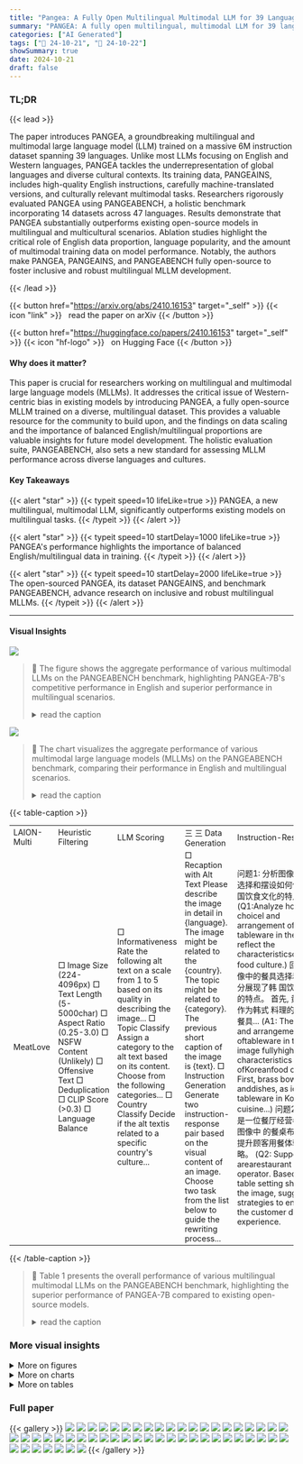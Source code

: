 ```yaml
---
title: "Pangea: A Fully Open Multilingual Multimodal LLM for 39 Languages"
summary: "PANGEA: A fully open multilingual, multimodal LLM for 39 languages, significantly outperforming existing models in diverse cultural contexts."
categories: ["AI Generated"]
tags: ["🔖 24-10-21", "🤗 24-10-22"]
showSummary: true
date: 2024-10-21
draft: false
---
```


### TL;DR


{{< lead >}}

The paper introduces PANGEA, a groundbreaking multilingual and multimodal large language model (LLM) trained on a massive 6M instruction dataset spanning 39 languages.  Unlike most LLMs focusing on English and Western languages, PANGEA tackles the underrepresentation of global languages and diverse cultural contexts.  Its training data, PANGEAINS, includes high-quality English instructions, carefully machine-translated versions, and culturally relevant multimodal tasks.  Researchers rigorously evaluated PANGEA using PANGEABENCH, a holistic benchmark incorporating 14 datasets across 47 languages. Results demonstrate that PANGEA substantially outperforms existing open-source models in multilingual and multicultural scenarios. Ablation studies highlight the critical role of English data proportion, language popularity, and the amount of multimodal training data on model performance. Notably, the authors make PANGEA, PANGEAINS, and PANGEABENCH fully open-source to foster inclusive and robust multilingual MLLM development.

{{< /lead >}}


{{< button href="https://arxiv.org/abs/2410.16153" target="_self" >}}
{{< icon "link" >}} &nbsp; read the paper on arXiv
{{< /button >}}

{{< button href="https://huggingface.co/papers/2410.16153" target="_self" >}}
{{< icon "hf-logo" >}} &nbsp; on Hugging Face
{{< /button >}}

#### Why does it matter?
This paper is crucial for researchers working on multilingual and multimodal large language models (MLLMs). It addresses the critical issue of Western-centric bias in existing models by introducing PANGEA, a fully open-source MLLM trained on a diverse, multilingual dataset. This provides a valuable resource for the community to build upon, and the findings on data scaling and the importance of balanced English/multilingual proportions are valuable insights for future model development.  The holistic evaluation suite, PANGEABENCH, also sets a new standard for assessing MLLM performance across diverse languages and cultures.
#### Key Takeaways

{{< alert "star" >}}
{{< typeit speed=10 lifeLike=true >}} PANGEA, a new multilingual, multimodal LLM, significantly outperforms existing models on multilingual tasks. {{< /typeit >}}
{{< /alert >}}

{{< alert "star" >}}
{{< typeit speed=10 startDelay=1000 lifeLike=true >}} PANGEA's performance highlights the importance of balanced English/multilingual data in training. {{< /typeit >}}
{{< /alert >}}

{{< alert "star" >}}
{{< typeit speed=10 startDelay=2000 lifeLike=true >}} The open-sourced PANGEA, its dataset PANGEAINS, and benchmark PANGEABENCH, advance research on inclusive and robust multilingual MLLMs. {{< /typeit >}}
{{< /alert >}}

------
#### Visual Insights



![](figures/figures_2_0.png)

> 🔼 The figure shows the aggregate performance of various multimodal LLMs on the PANGEABENCH benchmark, highlighting PANGEA-7B's competitive performance in English and superior performance in multilingual scenarios.
> <details>
> <summary>read the caption</summary>
> Figure 1: Overview of the aggregate performance of various multimodal LLMs on PANGEABENCH. Our PANGEA-7B demonstrates comparable performance to SoTA open-source models in English settings, while significantly outperforming them in multilingual scenarios.
> </details>





![](charts/charts_1_0.png)

> 🔼 The chart visualizes the aggregate performance of various multimodal large language models (MLLMs) on the PANGEABENCH benchmark, comparing their performance in English and multilingual scenarios.
> <details>
> <summary>read the caption</summary>
> Figure 1: Overview of the aggregate performance of various multimodal LLMs on PANGEABENCH. Our PANGEA-7B demonstrates comparable performance to SoTA open-source models in English settings, while significantly outperforming them in multilingual scenarios.
> </details>





{{< table-caption >}}
<table id='1' style='font-size:14px'><tr><td>LAION-Multi</td><td>Heuristic Filtering</td><td>LLM Scoring</td><td>三 三 Data Generation</td><td>Instruction-Response</td></tr><tr><td>MeatLove</td><td>□ Image Size (224-4096px) □ Text Length (5-5000char) □ Aspect Ratio (0.25-3.0) □ NSFW Content (Unlikely) □ Offensive Text □ Deduplication □ CLIP Score (>0.3) □ Language Balance</td><td>□ Informativeness Rate the following alt text on a scale from 1 to 5 based on its quality in describing the image... □ Topic Classify Assign a category to the alt text based on its content. Choose from the following categories... □ Country Classify Decide if the alt textis related to a specific country's culture...</td><td>□ Recaption with Alt Text Please describe the image in detail in {language}. The image might be related to the {country}. The topic might be related to {category}. The previous short caption of the image is {text}. □ Instruction Generation Generate two instruction-response pair based on the visual content of an image. Choose two task from the list below to guide the rewriting process...</td><td>问题1: 分析图像中餐具的选择和摆设如何体现, 韩国饮食文化的特点。 (Q1:Analyze how the choicel and arrangement of tableware in the image reflect the characteristicsofKorean food culture.) 回答1: 图像中的餐具选择和摆设充分展现了韩 国饮食文化的特点。 首先, 黄铜碗碟作为韩式 料理的标志性餐具... (A1: The choice and arrangement oftableware in the image fullyhighlight the characteristics ofKoreanfood culture. First, brass bowls anddishes, as iconic tableware in Korean cuisine...) 问题2: 假设你是一位餐厅经营者, 根据图像中 的餐桌布置, 提出提升顾客用餐体验的策略。 (Q2: Suppose you arearestaurant operator. Basedon the table setting shown in the image, suggest strategies to enhance the customer dining experience.</td></tr></table>{{< /table-caption >}}

> 🔼 Table 1 presents the overall performance of various multilingual multimodal LLMs on the PANGEABENCH benchmark, highlighting the superior performance of PANGEA-7B compared to existing open-source models.
> <details>
> <summary>read the caption</summary>
> Table 1: Overall performance on the multilingual multimodal benchmarks in PANGEABENCH. The best-performing open model on each dataset is in bold and the second best is underlined.
> </details>



### More visual insights

<details>
<summary>More on figures
</summary>


![](figures/figures_23_0.png)

> 🔼 The figure shows a bar chart comparing the aggregate performance of various multimodal LLMs on the PANGEABENCH benchmark, highlighting PANGEA-7B's superior multilingual performance.
> <details>
> <summary>read the caption</summary>
> Figure 1: Overview of the aggregate performance of various multimodal LLMs on PANGEABENCH. Our PANGEA-7B demonstrates comparable performance to SoTA open-source models in English settings, while significantly outperforming them in multilingual scenarios.
> </details>



![](figures/figures_27_0.png)

> 🔼 The figure shows a comparison of the aggregate performance of various multimodal LLMs on PANGEABENCH, highlighting PANGEA-7B's competitive performance in English and superior performance in multilingual scenarios.
> <details>
> <summary>read the caption</summary>
> Figure 1: Overview of the aggregate performance of various multimodal LLMs on PANGEABENCH. Our PANGEA-7B demonstrates comparable performance to SoTA open-source models in English settings, while significantly outperforming them in multilingual scenarios.
> </details>



![](figures/figures_28_0.png)

> 🔼 The figure shows a comparison of the aggregate performance of various multimodal LLMs on the PANGEABENCH benchmark, highlighting PANGEA-7B's competitive performance in English and superior performance in multilingual scenarios.
> <details>
> <summary>read the caption</summary>
> Figure 1: Overview of the aggregate performance of various multimodal LLMs on PANGEABENCH. Our PANGEA-7B demonstrates comparable performance to SoTA open-source models in English settings, while significantly outperforming them in multilingual scenarios.
> </details>



![](figures/figures_29_0.png)

> 🔼 The figure shows that PANGEA-7B achieves comparable performance to state-of-the-art open-source models on English benchmarks but significantly outperforms them on multilingual benchmarks.
> <details>
> <summary>read the caption</summary>
> Figure 1: Overview of the aggregate performance of various multimodal LLMs on PANGEABENCH. Our PANGEA-7B demonstrates comparable performance to SoTA open-source models in English settings, while significantly outperforming them in multilingual scenarios.
> </details>



![](figures/figures_30_0.png)

> 🔼 The figure shows a bar chart comparing the aggregate performance of various multimodal large language models (MLLMs) on a multilingual benchmark, highlighting the superior performance of the PANGEA-7B model in multilingual scenarios compared to English-centric models.
> <details>
> <summary>read the caption</summary>
> Figure 1: Overview of the aggregate performance of various multimodal LLMs on PANGEABENCH. Our PANGEA-7B demonstrates comparable performance to SoTA open-source models in English settings, while significantly outperforming them in multilingual scenarios.
> </details>



![](figures/figures_31_0.png)

> 🔼 The figure shows a bar chart comparing the aggregate performance of various multilingual and English-centric multimodal large language models (MLLMs) on the PANGEABENCH benchmark, highlighting PANGEA-7B's superior performance in multilingual scenarios.
> <details>
> <summary>read the caption</summary>
> Figure 1: Overview of the aggregate performance of various multimodal LLMs on PANGEABENCH. Our PANGEA-7B demonstrates comparable performance to SoTA open-source models in English settings, while significantly outperforming them in multilingual scenarios.
> </details>



![](figures/figures_34_0.png)

> 🔼 The figure shows a comparison of the aggregate performance of various multilingual and multimodal LLMs on the PANGEABENCH benchmark, highlighting PANGEA-7B's superior performance in multilingual scenarios.
> <details>
> <summary>read the caption</summary>
> Figure 1: Overview of the aggregate performance of various multimodal LLMs on PANGEABENCH. Our PANGEA-7B demonstrates comparable performance to SoTA open-source models in English settings, while significantly outperforming them in multilingual scenarios.
> </details>



![](figures/figures_36_0.png)

> 🔼 The figure shows a comparison of the aggregate performance of various multimodal LLMs on the PANGEABENCH benchmark, highlighting PANGEA-7B's competitive performance in English and superior performance in multilingual settings.
> <details>
> <summary>read the caption</summary>
> Figure 1: Overview of the aggregate performance of various multimodal LLMs on PANGEABENCH. Our PANGEA-7B demonstrates comparable performance to SoTA open-source models in English settings, while significantly outperforming them in multilingual scenarios.
> </details>



![](figures/figures_37_0.png)

> 🔼 The figure shows the aggregate performance of various multimodal LLMs on the PANGEABENCH benchmark, highlighting PANGEA-7B's comparable English performance and superior multilingual performance.
> <details>
> <summary>read the caption</summary>
> Figure 1: Overview of the aggregate performance of various multimodal LLMs on PANGEABENCH. Our PANGEA-7B demonstrates comparable performance to SoTA open-source models in English settings, while significantly outperforming them in multilingual scenarios.
> </details>



![](figures/figures_40_0.png)

> 🔼 The figure shows a comparison of the aggregate performance of various multimodal LLMs on PANGEABENCH, highlighting PANGEA-7B's comparable performance to state-of-the-art open-source models in English and significantly superior performance in multilingual settings.
> <details>
> <summary>read the caption</summary>
> Figure 1: Overview of the aggregate performance of various multimodal LLMs on PANGEABENCH. Our PANGEA-7B demonstrates comparable performance to SoTA open-source models in English settings, while significantly outperforming them in multilingual scenarios.
> </details>



![](figures/figures_42_0.png)

> 🔼 The figure shows a bar chart comparing the aggregate performance of various multilingual and English-centric multimodal LLMs on the PANGEABENCH benchmark, highlighting PANGEA-7B's superior performance in multilingual settings.
> <details>
> <summary>read the caption</summary>
> Figure 1: Overview of the aggregate performance of various multimodal LLMs on PANGEABENCH. Our PANGEA-7B demonstrates comparable performance to SoTA open-source models in English settings, while significantly outperforming them in multilingual scenarios.
> </details>



![](figures/figures_43_0.png)

> 🔼 The figure shows a bar chart comparing the aggregate performance of various multimodal LLMs on the PANGEABENCH benchmark, highlighting PANGEA-7B's superior performance in multilingual settings.
> <details>
> <summary>read the caption</summary>
> Figure 1: Overview of the aggregate performance of various multimodal LLMs on PANGEABENCH. Our PANGEA-7B demonstrates comparable performance to SoTA open-source models in English settings, while significantly outperforming them in multilingual scenarios.
> </details>



</details>



<details>
<summary>More on charts
</summary>


![](charts/charts_2_0.png "🔼 Figure 1: Overview of the aggregate performance of various multimodal LLMs on PANGEABENCH. Our PANGEA-7B demonstrates comparable performance to SoTA open-source models in English settings, while significantly outperforming them in multilingual scenarios.")

> 🔼 The chart shows the aggregate performance of various multimodal LLMs on the PANGEABENCH benchmark, highlighting PANGEA-7B's competitive performance in English and its superior performance in multilingual scenarios.
> <details>
> <summary>read the caption</summary>
> Figure 1: Overview of the aggregate performance of various multimodal LLMs on PANGEABENCH. Our PANGEA-7B demonstrates comparable performance to SoTA open-source models in English settings, while significantly outperforming them in multilingual scenarios.
> </details>


![](charts/charts_10_0.png "🔼 Figure 1: Overview of the aggregate performance of various multimodal LLMs on PANGEABENCH. Our PANGEA-7B demonstrates comparable performance to SoTA open-source models in English settings, while significantly outperforming them in multilingual scenarios.")

> 🔼 The chart compares the aggregate performance of various multilingual and English-centric multimodal LLMs on the PANGEABENCH benchmark, highlighting PANGEA-7B's superior performance in multilingual scenarios.
> <details>
> <summary>read the caption</summary>
> Figure 1: Overview of the aggregate performance of various multimodal LLMs on PANGEABENCH. Our PANGEA-7B demonstrates comparable performance to SoTA open-source models in English settings, while significantly outperforming them in multilingual scenarios.
> </details>


![](charts/charts_10_1.png "🔼 Figure 1: Overview of the aggregate performance of various multimodal LLMs on PANGEABENCH. Our PANGEA-7B demonstrates comparable performance to SoTA open-source models in English settings, while significantly outperforming them in multilingual scenarios.")

> 🔼 The chart compares the aggregate performance of various multilingual and English-centric multimodal LLMs on the PANGEABENCH benchmark, highlighting PANGEA-7B's superior performance in multilingual settings.
> <details>
> <summary>read the caption</summary>
> Figure 1: Overview of the aggregate performance of various multimodal LLMs on PANGEABENCH. Our PANGEA-7B demonstrates comparable performance to SoTA open-source models in English settings, while significantly outperforming them in multilingual scenarios.
> </details>


![](charts/charts_10_2.png "🔼 Figure 1: Overview of the aggregate performance of various multimodal LLMs on PANGEABENCH. Our PANGEA-7B demonstrates comparable performance to SoTA open-source models in English settings, while significantly outperforming them in multilingual scenarios.")

> 🔼 The chart visualizes the aggregate performance of various multimodal large language models (MLLMs) on the PANGEABENCH evaluation suite, highlighting PANGEA-7B's competitive performance in English and its superior performance in multilingual settings.
> <details>
> <summary>read the caption</summary>
> Figure 1: Overview of the aggregate performance of various multimodal LLMs on PANGEABENCH. Our PANGEA-7B demonstrates comparable performance to SoTA open-source models in English settings, while significantly outperforming them in multilingual scenarios.
> </details>


![](charts/charts_11_0.png "🔼 Figure 1: Overview of the aggregate performance of various multimodal LLMs on PANGEABENCH. Our PANGEA-7B demonstrates comparable performance to SoTA open-source models in English settings, while significantly outperforming them in multilingual scenarios.")

> 🔼 The chart compares the aggregate performance of various multilingual and multimodal large language models (MLLMs) on the PANGEABENCH benchmark, showing PANGEA-7B's competitive performance in English and superior performance in multilingual settings.
> <details>
> <summary>read the caption</summary>
> Figure 1: Overview of the aggregate performance of various multimodal LLMs on PANGEABENCH. Our PANGEA-7B demonstrates comparable performance to SoTA open-source models in English settings, while significantly outperforming them in multilingual scenarios.
> </details>


</details>



<details>
<summary>More on tables
</summary>


{{< table-caption >}}
<table id='1' style='font-size:14px'><tr><td rowspan="3">Models</td><td rowspan="2" colspan="2">AVG (all)</td><td colspan="4">Multimodal Chat</td><td colspan="4">Cultural Understanding</td></tr><tr><td colspan="2">xChatBench</td><td colspan="2">M-LlavaBench</td><td colspan="2">CVQA</td><td colspan="2">MaRVL</td></tr><tr><td>en</td><td>mul</td><td>en</td><td>mul</td><td>en</td><td>mul</td><td>en</td><td>mul</td><td>en</td><td>mul</td></tr><tr><td>Gemini-1.5-Pro</td><td>67.1</td><td>62.5</td><td>67.0</td><td>54.4</td><td>103.4</td><td>106.6</td><td>75.9</td><td>75.7</td><td>76.4</td><td>72.0</td></tr><tr><td>GPT4o</td><td>68.6</td><td>64.6</td><td>71.0</td><td>64.4</td><td>104.6</td><td>100.4</td><td>79.1</td><td>79.4</td><td>81.4</td><td>82.1</td></tr><tr><td>Llava-1.5-7B</td><td>45.4</td><td>28.4</td><td>28.5</td><td>11.8</td><td>66.1</td><td>40.8</td><td>48.9</td><td>36.5</td><td>56.2</td><td>53.7</td></tr><tr><td>Llava-Next-7B</td><td>51.1</td><td>32.7</td><td>40.5</td><td>18.9</td><td>78.9</td><td>50.7</td><td>55.7</td><td>42.6</td><td>62.8</td><td>50.9</td></tr><tr><td>Phi-3.5-Vision</td><td>54.0</td><td>35.0</td><td>38.5</td><td>13.2</td><td>70.8</td><td>58.0</td><td>56.3</td><td>42.3</td><td>72.1</td><td>56.5</td></tr><tr><td>Cambrian-8B</td><td>50.9</td><td>36.4</td><td>27.5</td><td>11.3</td><td>78.4</td><td>61.8</td><td>59.7</td><td>47.5</td><td>75.4</td><td>61.8</td></tr><tr><td>Llava-OV-7B</td><td>59.5</td><td>41.3</td><td>51.0</td><td>28.5</td><td>89.7</td><td>55.3</td><td>65.2</td><td>53.7</td><td>72.7</td><td>57.5</td></tr><tr><td>Molmo-7B-D</td><td>55.4</td><td>34.1</td><td>49.5</td><td>21.1</td><td>95.9</td><td>13.8</td><td>59.4</td><td>48.3</td><td>65.3</td><td>54.9</td></tr><tr><td>Llama3.2-11B</td><td>57.2</td><td>41.9</td><td>49.0</td><td>27.8</td><td>93.9</td><td>58.2</td><td>70.2</td><td>61.4</td><td>64.5</td><td>58.1</td></tr><tr><td>PaliGemma-3B</td><td>37.3</td><td>25.8</td><td>6.0</td><td>3.5</td><td>32.1</td><td>31.9</td><td>52.9</td><td>42.9</td><td>56.5</td><td>52.2</td></tr><tr><td>PALO-7B</td><td>46.3</td><td>32.2</td><td>27.0</td><td>11.8</td><td>68.9</td><td>71.2</td><td>50.9</td><td>39.2</td><td>63.3</td><td>54.2</td></tr><tr><td>mBLIP mT0-XL</td><td>35.1</td><td>29.8</td><td>2.5</td><td>0.5</td><td>32.7</td><td>28.2</td><td>40.5</td><td>37.5</td><td>67.3</td><td>66.7</td></tr><tr><td>mBLIP BLOOMZ</td><td>36.1</td><td>30.0</td><td>4.0</td><td>1.6</td><td>43.5</td><td>41.0</td><td>44.9</td><td>36.9</td><td>62.3</td><td>58.6</td></tr><tr><td>PANGEA-7B (Ours)</td><td>59.9</td><td>52.7</td><td>46.0</td><td>35.6</td><td>84.2</td><td>89.5</td><td>64.4</td><td>57.2</td><td>87.0</td><td>79.0</td></tr><tr><td>△ over SoTA Open</td><td>+0.4</td><td>+10.8</td><td>-3.5</td><td>+7.1</td><td>-11.7</td><td>+18.3</td><td>-5.8</td><td>-4.2</td><td>+11.6</td><td>+12.3</td></tr><tr><td rowspan="3">Models</td><td colspan="2">Captioning</td><td colspan="4">Short VQA</td><td colspan="4">Multi-subject Reasoning</td></tr><tr><td colspan="2">XM100</td><td colspan="2">xGQA</td><td colspan="2">MaXM</td><td colspan="2">xMMMU</td><td colspan="2">M3Exam</td></tr><tr><td>en</td><td>mul</td><td>en</td><td>mul</td><td>en</td><td>mul</td><td>en</td><td>mul</td><td>en</td><td>mul</td></tr><tr><td>Gemini-1.5-Pro</td><td>27.6</td><td>19.1</td><td>54.2</td><td>48.7</td><td>56.4</td><td>63.5</td><td>65.8</td><td>57.7</td><td>77.4</td><td>64.7</td></tr><tr><td>GPT4o</td><td>27.7</td><td>19.1</td><td>55.8</td><td>51.0</td><td>60.7</td><td>65.4</td><td>69.1</td><td>58.3</td><td>68.0</td><td>61.0</td></tr><tr><td>Llava-1.5-7B</td><td>28.6</td><td>1.1</td><td>62.0</td><td>30.6</td><td>49.8</td><td>20.4</td><td>36.2</td><td>31.5</td><td>32.3</td><td>29</td></tr><tr><td>Llava-Next-7B</td><td>29.3</td><td>9.4</td><td>64.8</td><td>37.8</td><td>54.9</td><td>21.4</td><td>36.7</td><td>34.3</td><td>36.5</td><td>28.4</td></tr><tr><td>Phi-3.5-Vision</td><td>30.2</td><td>5.2</td><td>64.7</td><td>38.4</td><td>55.3</td><td>25.0</td><td>42.6</td><td>38.8</td><td>55.8</td><td>37.2</td></tr><tr><td>Cambrian-8B</td><td>20.6</td><td>9.9</td><td>64.6</td><td>39.8</td><td>55.3</td><td>28.7</td><td>41.8</td><td>33.2</td><td>34.7</td><td>33.4</td></tr><tr><td>Llava-OV-7B</td><td>30.6</td><td>7.0</td><td>64.4</td><td>48.2</td><td>54.9</td><td>34.8</td><td>46.3</td><td>41.0</td><td>60.4</td><td>45.8</td></tr><tr><td>Molmo-7B-D</td><td>22.1</td><td>9.1</td><td>51.5</td><td>43.0</td><td>52.9</td><td>37.5</td><td>44.5</td><td>40.4</td><td>57.1</td><td>39.1</td></tr><tr><td>Llama3.2-11B</td><td>27.6</td><td>4.5</td><td>55.6</td><td>45.4</td><td>55.3</td><td>43.9</td><td>46.5</td><td>41.4</td><td>51.8</td><td>36.6</td></tr><tr><td>PaliGemma-3B</td><td>18.7</td><td>0.8</td><td>59.7</td><td>30.5</td><td>47.9</td><td>19.9</td><td>26.3</td><td>25.2</td><td>36.0</td><td>25.6</td></tr><tr><td>PALO-7B</td><td>30.4</td><td>0.8</td><td>60.5</td><td>37.8</td><td>51.4</td><td>16.3</td><td>33.1</td><td>30.5</td><td>30.8</td><td>27.8</td></tr><tr><td>mBLIP mT0-XL</td><td>31.9</td><td>3.1</td><td>44.2</td><td>39.9</td><td>44.7</td><td>36.8</td><td>29.3</td><td>30.4</td><td>22.8</td><td>25</td></tr><tr><td>mBLIP BLOOMZ</td><td>22.5</td><td>10.3</td><td>43.3</td><td>36.9</td><td>44.7</td><td>24.8</td><td>29.2</td><td>30.8</td><td>30.3</td><td>29.5</td></tr><tr><td>PANGEA-7B (Ours)</td><td>30.4</td><td>14.2</td><td>64.7</td><td>60.2</td><td>55.3</td><td>53.2</td><td>45.7</td><td>43.7</td><td>61.4</td><td>42.1</td></tr><tr><td>△ over Best Open Model</td><td>-0.2</td><td>+3.9</td><td>-0.1</td><td>+12.0</td><td>0.0</td><td>+9.3</td><td>-0.8</td><td>+2.3</td><td>+1.0</td><td>-3.7</td></tr></table>{{< /table-caption >}}
> 🔼 {{ table.description }}
> <details>
> <summary>read the caption</summary>
> {{ table.caption }}
> </details>


> Table 1 presents the overall performance comparison of various multilingual multimodal large language models (MLLMs) on the PANGEABENCH benchmark, highlighting PANGEA-7B's superior performance across various tasks and languages.


{{< table-caption >}}
<table id='1' style='font-size:14px'><tr><td rowspan="2">Models</td><td colspan="2">AVG (all)</td><td colspan="2">FLORES-Sub</td><td colspan="2">TyDiQA</td><td colspan="2">XStoryCloze</td><td colspan="2">MGSM</td><td colspan="2">MMMLU</td></tr><tr><td>en</td><td>mul</td><td>x→en</td><td>en→x</td><td>en</td><td>mul</td><td>en</td><td>mul</td><td>en</td><td>mul</td><td>en</td><td>mul</td></tr><tr><td>Vicuna-1.5-7B</td><td>52.1</td><td>38.7</td><td>55.6</td><td>42.4</td><td>59.7</td><td>52.7</td><td>78.1</td><td>57.4</td><td>17.6</td><td>6.4</td><td>49.5</td><td>34.7</td></tr><tr><td>Qwen2-7B-Instruct</td><td>66.6</td><td>54.5</td><td>61.8</td><td>46.0</td><td>72.2</td><td>71.2</td><td>80.3</td><td>61.9</td><td>48.8</td><td>40.4</td><td>70.1</td><td>53.1</td></tr><tr><td>Llava-1.5-7B</td><td>53.1</td><td>39.0</td><td>54.7</td><td>41.5</td><td>66.8</td><td>52.8</td><td>79.1</td><td>57.6</td><td>14.8</td><td>7.6</td><td>50.2</td><td>35.7</td></tr><tr><td>Llava-Next-7B</td><td>54.0</td><td>38.9</td><td>54.8</td><td>41.4</td><td>68.3</td><td>52.1</td><td>79.1</td><td>57.1</td><td>15.6</td><td>7.5</td><td>52.1</td><td>36.5</td></tr><tr><td>Phi-3.5-Vision</td><td>60.7</td><td>41.7</td><td>28.5</td><td>32.5</td><td>75.9</td><td>51.3</td><td>77.9</td><td>54.8</td><td>59.2</td><td>33.1</td><td>62.0</td><td>36.7</td></tr><tr><td>PALO-7B</td><td>52.0</td><td>37.5</td><td>52.9</td><td>40.4</td><td>69.4</td><td>50.8</td><td>77.4</td><td>57.2</td><td>13.6</td><td>5.8</td><td>46.7</td><td>33.4</td></tr><tr><td>PANGEA-7B (Ours)</td><td>72.8</td><td>54.3</td><td>60.7</td><td>44.9</td><td>73.7</td><td>66.0</td><td>79.1</td><td>61.2</td><td>82.0</td><td>47.4</td><td>68.4</td><td>52.2</td></tr></table>{{< /table-caption >}}
> 🔼 {{ table.description }}
> <details>
> <summary>read the caption</summary>
> {{ table.caption }}
> </details>


> Table 1 presents a comparison of the aggregate performance of various multimodal LLMs on the PANGEABENCH benchmark, showcasing PANGEA-7B's superior performance in multilingual scenarios.


{{< table-caption >}}
<table id='3' style='font-size:14px'><tr><td>Models</td><td>English</td><td>Multi</td><td>Spanish</td><td>Hindi</td><td>Indonesian</td><td>Japanese</td><td>Korean</td><td>Chinese</td></tr><tr><td>Gemini-1.5-Pro</td><td>71.0</td><td>65.6</td><td>66.0</td><td>62.0</td><td>65.5</td><td>68.0</td><td>66.5</td><td>65.5</td></tr><tr><td>GPT4o</td><td>67.0</td><td>65.1</td><td>66.0</td><td>64.0</td><td>65.0</td><td>66.5</td><td>67.5</td><td>61.5</td></tr><tr><td>Llava-1.5-7B</td><td>22.5</td><td>16.7</td><td>22.5</td><td>3.5</td><td>18.0</td><td>23.0</td><td>12.0</td><td>21.0</td></tr><tr><td>Llava-Next-7B</td><td>40.5</td><td>20.4</td><td>33.0</td><td>1.5</td><td>19.0</td><td>25.0</td><td>15.0</td><td>29.0</td></tr><tr><td>Phi-3.5-Vision</td><td>38.5</td><td>21.1</td><td>37.0</td><td>11.5</td><td>10.5</td><td>31.0</td><td>12.5</td><td>24.0</td></tr><tr><td>Cambrian-8B</td><td>27.5</td><td>15.8</td><td>22.5</td><td>4.0</td><td>20.0</td><td>20.0</td><td>10.5</td><td>18.0</td></tr><tr><td>Llava-OV-7B</td><td>51.0</td><td>33.1</td><td>45.5</td><td>6.5</td><td>42.0</td><td>36.5</td><td>26.0</td><td>42.0</td></tr><tr><td>Molmo-7B-D</td><td>49.5</td><td>34.7</td><td>45.0</td><td>19.5</td><td>36.5</td><td>36.0</td><td>35.0</td><td>46.0</td></tr><tr><td>Llama3.2-11B</td><td>49.0</td><td>31.3</td><td>42.5</td><td>19.5</td><td>45.0</td><td>26.0</td><td>21.0</td><td>43.0</td></tr><tr><td>PaliGemma-3B</td><td>6.0</td><td>3.8</td><td>4.5</td><td>0.5</td><td>6.5</td><td>6.5</td><td>2.0</td><td>3.0</td></tr><tr><td>PALO-7B</td><td>27.0</td><td>16.2</td><td>23.0</td><td>3.0</td><td>19.0</td><td>20.0</td><td>13.5</td><td>18.5</td></tr><tr><td>mBLIP mT0-XL</td><td>2.5</td><td>0.5</td><td>0.0</td><td>0.0</td><td>0.5</td><td>2.0</td><td>0.5</td><td>0.0</td></tr><tr><td>mBLIP BLOOMZ-7B</td><td>4.0</td><td>1.7</td><td>2.0</td><td>2.5</td><td>2.5</td><td>0.0</td><td>0.0</td><td>3.0</td></tr><tr><td>PANGEA-7B (Ours)</td><td>46.0</td><td>35.8</td><td>43.5</td><td>23.5</td><td>34.5</td><td>39.0</td><td>33.5</td><td>40.5</td></tr></table>{{< /table-caption >}}
> 🔼 {{ table.description }}
> <details>
> <summary>read the caption</summary>
> {{ table.caption }}
> </details>


> Table 3 presents a comparison of various models' performance on the xChat benchmark across multiple languages, including English, Spanish, Hindi, Indonesian, Japanese, Korean, and Chinese.


{{< table-caption >}}
<table id='7' style='font-size:14px'><tr><td>Models</td><td>English</td><td>Multi</td><td>Arabic</td><td>Bengali</td><td>Chinese</td><td>French</td><td>Hindi</td><td>Japanese</td><td>Russian</td><td>Spanish</td><td>Urdu</td></tr><tr><td>Gemini-1.5-Pro</td><td>103.4</td><td>106.6</td><td>112.9</td><td>117.1</td><td>104.1</td><td>115.5</td><td>106.2</td><td>118.1</td><td>95.7</td><td>88.2</td><td>101.6</td></tr><tr><td>GPT4o</td><td>104.6</td><td>100.4</td><td>98.3</td><td>111.9</td><td>96.5</td><td>101.1</td><td>99.7</td><td>104.0</td><td>88.5</td><td>100.9</td><td>102.5</td></tr><tr><td>Llava-1.5-7B</td><td>66.1</td><td>40.8</td><td>26.4</td><td>11.9</td><td>50.7</td><td>63.8</td><td>23.2</td><td>70.0</td><td>46.5</td><td>59.2</td><td>15.4</td></tr><tr><td>Llava-Next-7B</td><td>78.9</td><td>50.7</td><td>24.9</td><td>11.2</td><td>72.8</td><td>91.4</td><td>18.0</td><td>70.1</td><td>71.8</td><td>82.9</td><td>13.4</td></tr><tr><td>Phi-3.5-Vision</td><td>70.8</td><td>58.0</td><td>50.1</td><td>35.1</td><td>69.2</td><td>86.0</td><td>35.9</td><td>63.0</td><td>67.6</td><td>75.6</td><td>39.3</td></tr><tr><td>Cambrian-8B</td><td>78.4</td><td>61.8</td><td>54.1</td><td>35.4</td><td>80.9</td><td>87.3</td><td>44.2</td><td>64.4</td><td>76.4</td><td>90.3</td><td>23.3</td></tr><tr><td>Llava-OV-7B</td><td>89.7</td><td>55.3</td><td>45.5</td><td>33.8</td><td>90.0</td><td>89.4</td><td>35.3</td><td>70.3</td><td>44.7</td><td>75.5</td><td>13.3</td></tr><tr><td>Molmo-7B-D</td><td>95.9</td><td>13.8</td><td>10.1</td><td>4.2</td><td>0.3</td><td>59.6</td><td>5.5</td><td>6.0</td><td>8.7</td><td>29.5</td><td>0.0</td></tr><tr><td>Llama3.2-11B</td><td>93.9</td><td>58.2</td><td>39.4</td><td>48.1</td><td>47.2</td><td>85.6</td><td>67.8</td><td>53.7</td><td>68.5</td><td>77.8</td><td>35.3</td></tr><tr><td>PaliGemma-3B</td><td>32.1</td><td>31.9</td><td>37.3</td><td>38.2</td><td>29.1</td><td>30.0</td><td>35.8</td><td>33.4</td><td>26.1</td><td>32.3</td><td>25.1</td></tr><tr><td>PALO-7B</td><td>68.9</td><td>71.2</td><td>79.1</td><td>54.6</td><td>71.5</td><td>83.9</td><td>61.9</td><td>66.6</td><td>80.9</td><td>74.4</td><td>68.2</td></tr><tr><td>mBLIP mTO-XL</td><td>32.7</td><td>28.2</td><td>33.7</td><td>26.2</td><td>3.6</td><td>39.8</td><td>26.9</td><td>26.8</td><td>34.1</td><td>36.9</td><td>26.0</td></tr><tr><td>mBLIP BLOOMZ-7B</td><td>43.5</td><td>41.0</td><td>48.1</td><td>44.1</td><td>30.6</td><td>53.3</td><td>39.1</td><td>29.8</td><td>38.1</td><td>51.5</td><td>34.0</td></tr><tr><td>PANGEA-7B (Ours)</td><td>84.2</td><td>89.5</td><td>91.0</td><td>94.9</td><td>94.4</td><td>93.8</td><td>84.9</td><td>92.8</td><td>91.2</td><td>87.4</td><td>75.5</td></tr></table>{{< /table-caption >}}
> 🔼 {{ table.description }}
> <details>
> <summary>read the caption</summary>
> {{ table.caption }}
> </details>


> Table 1 presents the overall performance of various multilingual multimodal LLMs on the PANGEABENCH benchmark, highlighting PANGEA-7B's superior performance compared to existing open-source models.


{{< table-caption >}}
<table id='1' style='font-size:14px'><tr><td>Models</td><td>English</td><td>Multi</td><td>Indonesian</td><td>Swahili</td><td>Tamil</td><td>Turkish</td><td>Chinese</td></tr><tr><td>GPT4o</td><td>81.8</td><td>82.3</td><td>81.9</td><td>80.8</td><td>80.2</td><td>86.4</td><td>82.1</td></tr><tr><td>Gemini-1.5-Pro</td><td>76.4</td><td>72.0</td><td>71.2</td><td>67.8</td><td>70.0</td><td>75.4</td><td>75.8</td></tr><tr><td>Llava-1.5-7B</td><td>56.2</td><td>53.7</td><td>56.1</td><td>49.8</td><td>49.7</td><td>55.4</td><td>57.5</td></tr><tr><td>Llava-Next-7B</td><td>62.8</td><td>50.9</td><td>52.2</td><td>50.6</td><td>50.5</td><td>50.4</td><td>50.6</td></tr><tr><td>Phi-3.5-Vision</td><td>72.1</td><td>56.5</td><td>58.6</td><td>51.4</td><td>52.0</td><td>58.6</td><td>61.7</td></tr><tr><td>Cambrian-8B</td><td>75.4</td><td>61.8</td><td>64.7</td><td>53.6</td><td>56.7</td><td>65.2</td><td>68.9</td></tr><tr><td>Llava-OV-7B</td><td>72.7</td><td>57.5</td><td>60.9</td><td>51.2</td><td>51.9</td><td>63.5</td><td>60.0</td></tr><tr><td>Molmo-7B-D</td><td>65.3</td><td>54.9</td><td>61.1</td><td>49.6</td><td>49.6</td><td>52.2</td><td>62.2</td></tr><tr><td>Llama3.2-11B</td><td>64.5</td><td>58.1</td><td>62.7</td><td>52.4</td><td>54.0</td><td>61.6</td><td>59.5</td></tr><tr><td>PaliGemma-3b</td><td>56.5</td><td>52.2</td><td>53.4</td><td>49.6</td><td>50.5</td><td>56.3</td><td>51.3</td></tr><tr><td>PALO-7B</td><td>63.3</td><td>54.2</td><td>58.3</td><td>50.6</td><td>51.9</td><td>54.9</td><td>55.3</td></tr><tr><td>mBLIP mT0-XL</td><td>67.3</td><td>66.7</td><td>64.9</td><td>64.8</td><td>69.7</td><td>68.1</td><td>65.9</td></tr><tr><td>mBLIP BLOOMZ-7B</td><td>62.3</td><td>58.6</td><td>59.1</td><td>56.2</td><td>60.3</td><td>57.7</td><td>59.7</td></tr><tr><td>PANGEA-7B</td><td>87.0</td><td>79.0</td><td>81.3</td><td>75.1</td><td>69.4</td><td>84.8</td><td>84.3</td></tr></table>{{< /table-caption >}}
> 🔼 {{ table.description }}
> <details>
> <summary>read the caption</summary>
> {{ table.caption }}
> </details>


> Table 7 presents a comparison of various large language models' performance across different languages on the MaRVL benchmark, a dataset designed for evaluating cultural understanding in multilingual scenarios.


{{< table-caption >}}
<table id='1' style='font-size:14px'><tr><td>Models</td><td>English</td><td>Multi</td><td>Arabic</td><td>Bengali</td><td>Czech</td><td>Danish</td><td>German</td><td>Greek</td></tr><tr><td>Gemini-1.5-Pro</td><td>27.6</td><td>19.1</td><td>1.7</td><td>7.5</td><td>25.9</td><td>32.8</td><td>27.6</td><td>5.0</td></tr><tr><td>GPT4o</td><td>27.7</td><td>19.1</td><td>15.8</td><td>13.5</td><td>21.1</td><td>25.3</td><td>19.3 1.9</td><td>21.1</td></tr><tr><td>Llava-1.5-7B</td><td>28.6 0.0 PALO-7B</td><td>1.1</td><td>0.0</td><td>0.0</td><td>2.1</td><td>1.0</td><td>3.1</td><td>0.0</td></tr><tr><td>Llava-Next-7B</td><td>29.3</td><td>9.4 0.0</td><td>5.6</td><td>0.1</td><td>12.1</td><td>15.7 2.0 0.9</td><td>14.4</td><td>4.2</td></tr><tr><td>Phi-3.5- Vision</td><td>30.2</td><td>5.2</td><td>0.4</td><td>2.4</td><td>16.6</td><td>16.2</td><td>0.0</td><td>20.7</td></tr><tr><td>Cambrian-8B</td><td>20.6</td><td>9.9</td><td>1.4</td><td>6.6</td><td>7.4</td><td>15.1</td><td>15.5</td><td>4.4</td></tr><tr><td>Llava-OV-7B</td><td>30.6 0.5 0.0</td><td>7.0</td><td>0.2</td><td>0.6</td><td>5.2 0.0</td><td>16.8</td><td>14.0 0.0</td><td>0.4</td></tr><tr><td>Molmo-7B-D</td><td>22.1</td><td>9.1</td><td>5.4</td><td>7.9</td><td>5.7</td><td>13.8</td><td>12.2</td><td>4.2</td></tr><tr><td>Llama3.2-11B</td><td>27.6</td><td>4.5</td><td>0.0</td><td>0.0</td><td>1.5</td><td>11.8</td><td>4.6</td><td>1.2</td></tr><tr><td>PaliGemma-3B</td><td>18.7</td><td>0.8</td><td>0.0</td><td>0.0</td><td>1.1</td><td>3.1</td><td>2.7</td><td>0.0</td></tr><tr><td>PALO-7B</td><td>30.4</td><td>0.8</td><td>0.0</td><td>0.0</td><td>2.0</td><td>1.0</td><td>2.7</td><td>0.0</td></tr><tr><td>mBLIP mT0-XL</td><td>31.9</td><td>3.1</td><td>3.2</td><td>1.6</td><td>3.7</td><td>2.1</td><td>2.9</td><td>3.1</td></tr><tr><td>mBLIP BLOOMZ</td><td>22.5</td><td>10.3</td><td>9.5</td><td>6.4</td><td>11.5</td><td>15.9</td><td>14.5</td><td>10.9</td></tr><tr><td>PANGEA-7B (Ours)</td><td>30.8</td><td>14.2</td><td>18.1</td><td>16.4</td><td>16.2</td><td>20.7</td><td>20.6</td><td>11.2</td></tr><tr><td>Models</td><td>Spanish</td><td>Persian</td><td>Finnish</td><td>Filipino</td><td>French</td><td>Hebrew</td><td>Hindi</td><td>Croatian 0.0</td></tr><tr><td>Gemini-1.5-Pro</td><td>39.5</td><td>4.2</td><td>29.0</td><td>28.7</td><td>42.4</td><td>4.3</td><td>2.2</td><td>33.8</td></tr><tr><td>GPT4o 0.0 PANGEA-7B</td><td>28.3 Models Thai Vietnamese</td><td>26.6</td><td>13.1</td><td>26.4</td><td>23.1</td><td>20.4</td><td>17.0 Llama3.2-11B</td><td>19.4</td></tr><tr><td>Llava-1.5-7B</td><td>3.7 Chinese Gemini-1.5-Pro 0.0 0.0</td><td>0.0</td><td>0.4</td><td>1.1</td><td>2.0</td><td>0.1</td><td>0.0</td><td>0.3 Ukrainian</td></tr><tr><td>Llava-Next-7B</td><td>23.6 0.2</td><td>9.4</td><td>5.5</td><td>9.3</td><td>23.0</td><td>2.7</td><td>10.2</td><td>7.5 0.0</td></tr><tr><td>Phi-3.5-Vision</td><td>20.7 0.0 5.8 0.2 3.8</td><td>0.0 1.1 0.0</td><td>1.0 BLOOMZ 14.5 14.5</td><td>1.7</td><td>21.2</td><td>0.3 5.8</td><td>0.0</td><td>0.5</td></tr><tr><td>Cambrian-8B</td><td>18.6 2.7 16.5 8.4</td><td>9.6 2.3 13.7</td><td>5.1 (Ours) 16.2 20.9 19.4</td><td>19.6 PANGEA-7B</td><td>18.3</td><td>3.8 mBLIP 3.0</td><td>6.8</td><td>7.2</td></tr><tr><td>Llava-OV-7B</td><td>24.9</td><td>3.8 21.4</td><td>1.5 18.7 mBLIP BLOOMZ (Ours)</td><td>4.2</td><td>22.0</td><td>0.0 5.8</td><td>4.4</td><td>7.2</td></tr><tr><td>Molmo-7B-D Turkish</td><td>19.8 18.6</td><td>11.3</td><td>3.1</td><td>13.0</td><td>19.8</td><td>8.3 0.0</td><td>9.4</td><td>6.9</td></tr><tr><td>Llama3.2-11B 0.9</td><td>10.2</td><td>0.0</td><td>2.4</td><td>8.4</td><td>12.0</td><td>0.0</td><td>0.2 PALO-7B</td><td>0.7</td></tr><tr><td>PaliGemma-3B</td><td>0.7 3.5</td><td>0.0</td><td>0.1</td><td>0.1 0.1</td><td>0.6</td><td>0.0</td><td>0.0 mBLIP mT0-XL</td><td>1.3</td></tr><tr><td>PALO-7B</td><td>1.5 0.4 11.8</td><td>0.0 5.5</td><td>0.4 8.2</td><td>0.9 1.0 0.0</td><td>2.1</td><td>0.0 0.6 10.1</td><td>0.0</td><td>0.2 28.1</td></tr><tr><td>mBLIP mTO-XL</td><td>8.3</td><td></td><td>1.7</td><td>2.8 PaliGemma-3B 0.9</td><td>6.4</td><td>4.0 0.0</td><td>1.8 0.3 6.3</td><td>0.9 0.6 7.4 0.1</td></tr><tr><td>mBLIP BLOOMZ</td><td>18.9</td><td>13.8</td><td>4.8</td><td>7.7</td><td>19.1 1.3</td><td>7.5 0.1</td><td>10.1 0.0</td><td>3.2</td></tr><tr><td>PANGEA-7B (Ours)</td><td>26.2 Hungarian</td><td>19.3 0.0 0.0 0.0</td><td>3.8 Llava-Next-7B</td><td>18.9</td><td>26.7 1.7</td><td>18.2</td><td>17.4</td><td>10.8</td></tr><tr><td>Models</td><td></td><td>Indonesian</td><td>Italian Phi-3.5-Vision 0.5</td><td>Japanese</td><td>Korean</td><td>Maori</td><td>Dutch 27.7</td><td>Norwegian 36.7</td></tr><tr><td>Gemini-1.5-Pro</td><td>37.2</td><td>55.4</td><td>27.6 0.4</td><td>1.2 Cambrian-8B 5.9 17.8</td><td>8.2 0.9</td><td>3.8</td><td></td><td></td></tr><tr><td>GPT4o 9.3</td><td>21.8 0.0</td><td>28.4</td><td>21.0</td><td>0.0</td><td>11.1 0.4</td><td>26.8</td><td>26.4</td><td>24.7</td></tr><tr><td>Llava-1.5-7B 0.0</td><td>3.3 9.3 17.6</td><td>0.9 14.7</td><td>4.3</td><td>0.0 0.0</td><td>0.0</td><td>0.2 9.2</td><td>2.9</td><td>3.7 16.3</td></tr><tr><td>Llava-Next-7B Phi-3.5-Vision</td><td>3.4 0.0 0.0</td><td>3.2</td><td>17.6</td><td>4.2</td><td>5.2 0.3</td><td>0.2</td><td>23.8 17.2</td><td>14.1</td></tr><tr><td>Cambrian-8B</td><td>6.6</td><td>15.7</td><td>17.5 15.5</td><td>1.6 7.2</td><td>2.0 2.2 0.0</td><td>3.2</td><td>20.3</td><td>16.0</td></tr><tr><td>Llava-OV-7B</td><td>3.6</td><td>16.4</td><td>12.8</td><td>0.6</td><td>0.0 11.3</td><td>1.7</td><td>24.7</td><td>13.9</td></tr><tr><td>Molmo-7B-D</td><td>3.5</td><td>17.2</td><td>17.8</td><td>5.2</td><td>2.4</td><td>7.5 Llava-OV-7B 0.0 0.0 0.0 0.0 2.9 0.0 0.0 0.0</td><td>15.7 GPT4o 0.0</td><td>13.8</td></tr><tr><td>Llama3.2-11B</td><td>12.7</td><td>1.2 0.8 16.9</td><td>16.0</td><td>0.0</td><td>0.0</td><td>9.3</td><td>22.0 30.9 Llava-1.5-7B</td><td>1.1</td></tr><tr><td>PaliGemma-3B</td><td>2.0</td><td>0.2</td><td>1.8</td><td>0.0</td><td>0.0</td><td>4.0</td><td>2.6</td><td>2.3</td></tr><tr><td>PALO-7B</td><td>3.4</td><td>1.1</td><td>3.2</td><td>0.0</td><td>0.0</td><td>0.1</td><td>3.5</td><td>0.7 0.0</td></tr><tr><td>mBLIP mT0-XL</td><td>2.8 0.0 2.2 0.0 0.0 0.3 0.0 4.9</td><td>6.0</td><td>2.8</td><td>0.3</td><td>2.1</td><td>1.5</td><td>3.4</td><td>3.1</td></tr><tr><td>mBLIP BLOOMZ Llama3.2-11B</td><td>11.8</td><td>16.0</td><td>16.5 0.0 0.0 0.0 0.0 PaliGemma-3B 0.5</td><td>0.0</td><td>4.5</td><td>0.1</td><td>18.2</td><td>14.5</td></tr><tr><td>PANGEA-7B (Ours)</td><td>7.7</td><td>27.9</td><td>22.9 0.0 0.2</td><td>2.1</td><td>8.1</td><td>0.7 0.2 0.0 0.0 0.1 0.0 mBLIP mT0-XL 0.0</td><td>26.6</td><td>24.9</td></tr><tr><td>Models</td><td>Polish</td><td>Portuguese</td><td>Quechua</td><td>Romanian</td><td>Russian</td><td>Swedish 3.9 2.0 7.1 0.0</td><td>Swahili</td><td>Telugu</td></tr><tr><td>Gemini-1.5-Pro</td><td>35.5</td><td>35.7</td><td>0.7</td><td>31.2</td><td>32.4</td><td>37.8 1.9</td><td>10.7</td><td>0.0 Molmo-7B-D</td></tr><tr><td>GPT4o</td><td>22.2</td><td>28.0</td><td>4.4</td><td>19.1</td><td>20.7</td><td>26.0</td><td>20.0</td><td>12.5</td></tr><tr><td>Llava-1.5-7B</td><td>0.8</td><td>2.5</td><td>0.0</td><td>1.6</td><td>0.5</td><td>2.0</td><td>0.1 2.9</td><td>0.0</td></tr><tr><td>Llava-Next-7B</td><td>13.5</td><td>21.3</td><td>0.0 0.8</td><td>11.5</td><td>13.5</td><td>16.0</td><td>3.2</td><td>0.0</td></tr><tr><td>Phi-3.5-Vision 0.0</td><td>1.0</td><td>21.0 0.5 3.7</td><td>0.4</td><td>3.2</td><td>0.7</td><td>12.5</td><td>0.4 3.7</td><td>0.0 2.3</td></tr><td>Cambrian-8B Llava-OV-7B Molmo-7B-D</td><td>9.3 7.4</td><td>17.5 24.6 16.2 3.1</td><td>0.0 0.0</td><td>13.4 6.8 11.6</td><td>11.3 5.5 12.3</td><td>17.9 15.0 2.0 14.1</td></table>{{< /table-caption >}}
> 🔼 {{ table.description }}
> <details>
> <summary>read the caption</summary>
> {{ table.caption }}
> </details>


> Table 1 presents a comparison of the overall performance of various multilingual multimodal large language models (MLLMs) on the PANGEABENCH benchmark, highlighting the superior performance of the PANGEA-7B model.


{{< table-caption >}}
<table id='1' style='font-size:14px'><tr><td>Models</td><td>English</td><td>Multi</td><td>Bengali</td><td>German</td><td>Indonesian</td><td>Korean</td><td>Portuguese</td><td>Russian</td><td>Chinese</td></tr><tr><td>Gemini-1.5-Pro</td><td>54.2</td><td>48.7</td><td>49.4</td><td>50.2</td><td>48.6</td><td>46.4</td><td>51.2</td><td>44.8</td><td>50.2</td></tr><tr><td>GPT4o</td><td>55.8</td><td>51.0</td><td>49.4</td><td>52.6</td><td>50.4</td><td>51.0</td><td>52.2</td><td>50.0</td><td>51.4</td></tr><tr><td>Llava-1.5-7B</td><td>62.0</td><td>30.7</td><td>15.6</td><td>28.4</td><td>33.4</td><td>38.2</td><td>27.5</td><td>33.1</td><td>38.4</td></tr><tr><td>Llava-Next-7B</td><td>64.8</td><td>37.8</td><td>11.5</td><td>41.5</td><td>37.3</td><td>42.5</td><td>39.8</td><td>43.5</td><td>48.2</td></tr><tr><td>Phi-3.5-Vision</td><td>64.7</td><td>38.4</td><td>7.7</td><td>51.4</td><td>36.0</td><td>36.3</td><td>49.6</td><td>46.2</td><td>41.4</td></tr><tr><td>Cambrian-8B</td><td>64.6</td><td>39.8</td><td>32.3</td><td>44.6</td><td>36.0</td><td>43.6</td><td>41.6</td><td>44.2</td><td>36.2</td></tr><tr><td>Llava-OV-7B</td><td>64.4</td><td>48.2</td><td>41.8</td><td>49.2</td><td>48.8</td><td>45.3</td><td>52.4</td><td>54.0</td><td>45.9</td></tr><tr><td>Molmo-7B-D</td><td>51.5</td><td>43.0</td><td>25.6</td><td>45.9</td><td>44.9</td><td>44.2</td><td>46.5</td><td>45.6</td><td>48.1</td></tr><tr><td>Llama3.2-11B</td><td>55.6</td><td>45.4</td><td>42.9</td><td>46.7</td><td>46.2</td><td>44.5</td><td>46.5</td><td>44.7</td><td>46.1</td></tr><tr><td>PaliGemma-3B</td><td>59.7</td><td>30.5</td><td>13.3</td><td>44.5</td><td>21.3</td><td>22.8</td><td>34.7</td><td>35.8</td><td>41.2</td></tr><tr><td>PALO-7B</td><td>60.5</td><td>37.8</td><td>42.2</td><td>39.1</td><td>36.8</td><td>41.7</td><td>31.7</td><td>27.0</td><td>46.5</td></tr><tr><td>mBLIP mT0-XL</td><td>44.2</td><td>39.9</td><td>39.1</td><td>41.1</td><td>39.1</td><td>39.7</td><td>40.7</td><td>40.2</td><td>39.4</td></tr><tr><td>mBLIP BLOOMZ-7B</td><td>43.3</td><td>36.9</td><td>37.7</td><td>36.3</td><td>39.3</td><td>28.5</td><td>40.7</td><td>36.6</td><td>39.1</td></tr><tr><td>PANGEA-7B (Ours)</td><td>64.7</td><td>60.2</td><td>58.9</td><td>61.6</td><td>60.1</td><td>58.9</td><td>61.8</td><td>60.4</td><td>59.6</td></tr></table>{{< /table-caption >}}
> 🔼 {{ table.description }}
> <details>
> <summary>read the caption</summary>
> {{ table.caption }}
> </details>


> Table 1 presents a comparison of the overall performance of various multilingual multimodal LLMs on the PANGEABENCH benchmark, highlighting PANGEA-7B's superior performance.


{{< table-caption >}}
<table id='3' style='font-size:16px'><tr><td>Models</td><td>English</td><td>Multi</td><td>French</td><td>Hindi</td><td>Hebrew</td><td>Romanian</td><td>Thai</td><td>Chinese</td></tr><tr><td>Gemini-1.5-Pro</td><td>56.4</td><td>63.5</td><td>60.2</td><td>66.5</td><td>65.7</td><td>57.4</td><td>73.9</td><td>57.4</td></tr><tr><td>GPT4o</td><td>60.7</td><td>65.4</td><td>59.8</td><td>68.8</td><td>70.0</td><td>61.3</td><td>76.5</td><td>56.3</td></tr><tr><td>Llava-1.5-7B</td><td>49.8</td><td>20.4</td><td>32.2</td><td>17.3</td><td>12.9</td><td>15.1</td><td>17.2</td><td>27.8</td></tr><tr><td>Llava-Next-7B</td><td>54.9</td><td>21.4</td><td>33.7</td><td>16.2</td><td>10.7</td><td>15.5</td><td>18.3</td><td>33.9</td></tr><tr><td>Phi-3.5-Vision</td><td>55.3</td><td>25.0</td><td>38.3</td><td>31.9</td><td>17.5</td><td>10.9</td><td>24.3</td><td>27.4</td></tr><tr><td>Cambrian-8B</td><td>55.3</td><td>28.7</td><td>41.7</td><td>23.8</td><td>17.1</td><td>32.0</td><td>25.7</td><td>31.8</td></tr><tr><td>Llava-OV-7B</td><td>54.9</td><td>34.8</td><td>37.9</td><td>31.9</td><td>17.8</td><td>30.2</td><td>53.0</td><td>37.9</td></tr><tr><td>Molmo-7B-D</td><td>52.9</td><td>37.5</td><td>45.5</td><td>33.5</td><td>30.7</td><td>28.9</td><td>46.3</td><td>40.4</td></tr><tr><td>Llama3.2-11B</td><td>55.3</td><td>43.9</td><td>48.1</td><td>50.4</td><td>41.8</td><td>36.6</td><td>56.7</td><td>30.0</td></tr><tr><td>PaliGemma-3B</td><td>47.9</td><td>19.9</td><td>8.0</td><td>36.5</td><td>19.3</td><td>13.4</td><td>31.3</td><td>10.8</td></tr><tr><td>PALO-7B</td><td>51.4</td><td>16.3</td><td>33.7</td><td>15.8</td><td>12.1</td><td>11.3</td><td>14.6</td><td>10.5</td></tr><tr><td>mBLIP mT0-XL</td><td>44.7</td><td>36.8</td><td>36.0</td><td>42.7</td><td>28.9</td><td>30.3</td><td>56.3</td><td>26.4</td></tr><tr><td>mBLIP BLOOMZ-7B</td><td>44.7</td><td>24.8</td><td>33.0</td><td>47.3</td><td>8.9</td><td>16.9</td><td>9.7</td><td>33.2</td></tr><tr><td>PANGEA-7B (Ours)</td><td>48.6</td><td>34.3</td><td>36.4</td><td>40.4</td><td>36.4</td><td>33.1</td><td>36.2</td><td>23.1</td></tr></table>{{< /table-caption >}}
> 🔼 {{ table.description }}
> <details>
> <summary>read the caption</summary>
> {{ table.caption }}
> </details>


> Table 1 presents the overall performance of various multilingual multimodal LLMs on the PANGEABENCH benchmarks, highlighting the superior performance of PANGEA-7B compared to existing open-source models.


{{< table-caption >}}
<table id='5' style='font-size:14px'><tr><td>Models</td><td>English</td><td>Multi</td><td>Arabic</td><td>French</td><td>Hindi</td><td>Indonesian</td><td>Japanese</td><td>Portuguese</td></tr><tr><td>Gemini-1.5-Pro (0801)</td><td>65.8</td><td>57.7</td><td>57.7</td><td>58.1</td><td>55.5</td><td>60.2</td><td>55.0</td><td>59.6</td></tr><tr><td>GPT4o (0513)</td><td>69.1</td><td>58.3</td><td>56.7</td><td>58.1</td><td>58.1</td><td>59.9</td><td>58.0</td><td>58.9</td></tr><tr><td>Llava-1.5-7B</td><td>36.2</td><td>31.5</td><td>29.5</td><td>34.9</td><td>27.5</td><td>31.6</td><td>32.0</td><td>33.7</td></tr><tr><td>Llava-Next-7B</td><td>36.7</td><td>34.3</td><td>30.5</td><td>35.6</td><td>30.9</td><td>37.0</td><td>34.9</td><td>37.0</td></tr><tr><td>Phi-3.5-Vision</td><td>42.6</td><td>38.8</td><td>35.6</td><td>44.0</td><td>30.9</td><td>36.7</td><td>37.9</td><td>47.8</td></tr><tr><td>Cambrian-8B</td><td>41.8</td><td>33.2</td><td>32.6</td><td>34.6</td><td>30.9</td><td>31.3</td><td>33.5</td><td>36.0</td></tr><tr><td>Llava-OV-7B</td><td>46.3</td><td>41.0</td><td>41.6</td><td>43.0</td><td>34.7</td><td>43.4</td><td>40.1</td><td>43.4</td></tr><tr><td>Molmo-7B-D</td><td>42.9</td><td>40.4</td><td>40.6</td><td>42.6</td><td>32.6</td><td>40.7</td><td>43.9</td><td>42.1</td></tr><tr><td>Llama3.2-11B</td><td>39.2</td><td>34.0</td><td>33.6</td><td>39.6</td><td>32.3</td><td>36.7</td><td>29.0</td><td>33.0</td></tr><tr><td>PaliGemma-3B</td><td>26.3</td><td>25.2</td><td>29.2</td><td>23.8</td><td>21.6</td><td>24.2</td><td>24.5</td><td>27.6</td></tr><tr><td>PALO-7B</td><td>33.1</td><td>30.5</td><td>30.5</td><td>33.2</td><td>28.9</td><td>34.0</td><td>27.1</td><td>33.3</td></tr><tr><td>mBLIP mT0-XL</td><td>29.3</td><td>30.4</td><td>30.2</td><td>33.2</td><td>28.2</td><td>26.9</td><td>31.6</td><td>32.3</td></tr><tr><td>mBLIP BLOOMZ-7B</td><td>29.2</td><td>30.8</td><td>28.5</td><td>33.9</td><td>27.8</td><td>33.3</td><td>31.6</td><td>29.6</td></tr><tr><td>PANGEA-7B (Ours)</td><td>45.7</td><td>43.7</td><td>42.3</td><td>45.3</td><td>41.6</td><td>46.5</td><td>40.5</td><td>46.1</td></tr></table>{{< /table-caption >}}
> 🔼 {{ table.description }}
> <details>
> <summary>read the caption</summary>
> {{ table.caption }}
> </details>


> Table 1 presents the overall performance of various multilingual multimodal LLMs on the PANGEABENCH benchmark, highlighting the superior performance of PANGEA-7B compared to other open-source models.


{{< table-caption >}}
<table id='1' style='font-size:16px'><tr><td>Models</td><td>English</td><td>Multi</td><td>Afrikaans</td><td>Chinese</td><td>Italian</td><td>Portuguese</td><td>Thai</td><td>Vietnamese</td></tr><tr><td>Gemini-1.5-Pro</td><td>77.4</td><td>64.7</td><td>80.4</td><td>74.1</td><td>76.3</td><td>61.8</td><td>49.9</td><td>46.0</td></tr><tr><td>GPT4o</td><td>68.0</td><td>61.0</td><td>73.0</td><td>68.0</td><td>67.0</td><td>58.0</td><td>52.0</td><td>48.3</td></tr><tr><td>Llava-1.5-7B</td><td>32.3</td><td>29.0</td><td>28.2</td><td>24.3</td><td>40.1</td><td>28.2</td><td>23.7</td><td>29.3</td></tr><tr><td>Llava-Next-7B</td><td>36.5</td><td>28.4</td><td>28.2</td><td>25.4</td><td>37.8</td><td>27.0</td><td>23.7</td><td>28.4</td></tr><tr><td>Phi-3.5-Vision</td><td>55.8</td><td>37.2</td><td>44.2</td><td>40.8</td><td>51.4</td><td>40.3</td><td>25.2</td><td>21.6</td></tr><tr><td>Cambrian-8B</td><td>34.7</td><td>33.4</td><td>36.8</td><td>34.2</td><td>45.2</td><td>30.3</td><td>28.9</td><td>25.0</td></tr><tr><td>Llava-OV-7B</td><td>60.4</td><td>45.8</td><td>50.3</td><td>58.0</td><td>57.2</td><td>43.8</td><td>30.9</td><td>34.5</td></tr><tr><td>Molmo-7B-D</td><td>57.1</td><td>39.1</td><td>35.6</td><td>56.4</td><td>49.4</td><td>40.2</td><td>27.4</td><td>25.9</td></tr><tr><td>Llama3.2-11B</td><td>51.8</td><td>36.6</td><td>42.3</td><td>46.4</td><td>45.8</td><td>28.4</td><td>26.4</td><td>30.2</td></tr><tr><td>PaliGemma-3B</td><td>36.0</td><td>25.6</td><td>26.4</td><td>24.7</td><td>32.2</td><td>24.3</td><td>27.2</td><td>19.0</td></tr><tr><td>PALO-7B</td><td>30.8</td><td>27.8</td><td>31.9</td><td>22.1</td><td>36.9</td><td>32.3</td><td>22.7</td><td>20.7</td></tr><tr><td>mBLIP mT0-XL</td><td>22.8</td><td>25.0</td><td>16.0</td><td>25.6</td><td>33.7</td><td>21.2</td><td>22.4</td><td>31.0</td></tr><tr><td>mBLIP BLOOMZ-7B</td><td>30.3</td><td>29.5</td><td>28.2</td><td>29.8</td><td>37.3</td><td>28.3</td><td>22.9</td><td>30.2</td></tr><tr><td>PANGEA-7B (Ours)</td><td>61.4</td><td>42.1</td><td>52.1</td><td>49.2</td><td>54.9</td><td>43.3</td><td>32.9</td><td>19.8</td></tr></table>{{< /table-caption >}}
> 🔼 {{ table.description }}
> <details>
> <summary>read the caption</summary>
> {{ table.caption }}
> </details>


> Table 1 presents a comparison of the aggregate performance of various open and proprietary multimodal LLMs across different multilingual and multimodal benchmarks in PANGEABENCH.


{{< table-caption >}}
<table id='3' style='font-size:16px'><tr><td>Models</td><td>English</td><td>Multi</td><td>Arabic</td><td>Bengali</td><td>Finnish</td><td>Indonesian</td><td>Korean</td><td>Russian</td><td>Swahili</td><td>Telugu</td></tr><tr><td>Vicuna-1.5-7B</td><td>59.7</td><td>52.7</td><td>32.3</td><td>68.1</td><td>63.0</td><td>72.6</td><td>58.8</td><td>57.6</td><td>51.3</td><td>18.1</td></tr><tr><td>Qwen2-7B-Instruct</td><td>72.2</td><td>71.2</td><td>67.6</td><td>75.9</td><td>67.1</td><td>78.0</td><td>64.9</td><td>67.2</td><td>75.3</td><td>73.8</td></tr><tr><td>Llava-1.5-7B</td><td>66.8</td><td>52.8</td><td>61.8</td><td>33.4</td><td>60.2</td><td>72.8</td><td>63.3</td><td>55.0</td><td>55.0</td><td>20.6</td></tr><tr><td>Llava-Next-7B</td><td>68.3</td><td>52.1</td><td>64.5</td><td>24.9</td><td>63.0</td><td>74.3</td><td>61.9</td><td>58.4</td><td>53.1</td><td>17.0</td></tr><tr><td>Phi-3.5-Vision</td><td>75.9</td><td>51.3</td><td>63.1</td><td>24.8</td><td>57.3</td><td>70.6</td><td>60.2</td><td>57.5</td><td>48.7</td><td>28.3</td></tr><tr><td>PALO-7B</td><td>69.4</td><td>50.8</td><td>60.9</td><td>46.0</td><td>61.8</td><td>70.6</td><td>56.8</td><td>56.7</td><td>42.5</td><td>10.8</td></tr><tr><td>PANGEA-7B (Ours)</td><td>73.7</td><td>66.0</td><td>55.5</td><td>65.3</td><td>66.3</td><td>74.5</td><td>69.4</td><td>60.1</td><td>76.6</td><td>60.0</td></tr></table>{{< /table-caption >}}
> 🔼 {{ table.description }}
> <details>
> <summary>read the caption</summary>
> {{ table.caption }}
> </details>


> Table 1 presents a comparison of the overall performance of various multilingual multimodal LLMs on the PANGEABENCH benchmark, highlighting PANGEA-7B's superior performance.


{{< table-caption >}}
<table id='5' style='font-size:14px'><tr><td>Models</td><td>English</td><td>Multi</td><td>Arabic</td><td>Spanish</td><td>Basque</td><td>Hindi</td><td>Ind.</td><td>Burmese</td><td>Russian</td><td>Swahili</td><td>Telugu</td><td>Chinese</td></tr><tr><td>Vicuna-1.5-7B</td><td>78.1</td><td>57.4</td><td>52.7</td><td>69.4</td><td>50.8</td><td>54.5</td><td>61.0</td><td>48.4</td><td>66.5</td><td>52.1</td><td>54.5</td><td>63.5</td></tr><tr><td>Qwen2-7B-Instruct</td><td>80.3</td><td>61.9</td><td>64.0</td><td>71.6</td><td>51.6</td><td>59.6</td><td>68.5</td><td>50.7</td><td>72.7</td><td>53.2</td><td>55.3</td><td>72.1</td></tr><tr><td>Llava-1.5-7B</td><td>79.1</td><td>57.6</td><td>52.7</td><td>69.2</td><td>50.9</td><td>54.9</td><td>62.6</td><td>49.0</td><td>65.9</td><td>51.7</td><td>55.8</td><td>63.9</td></tr><tr><td>Llava-Next-7B</td><td>79.1</td><td>57.1</td><td>51.7</td><td>68.8</td><td>50.3</td><td>54.5</td><td>62.0</td><td>46.7</td><td>65.5</td><td>52.1</td><td>55.2</td><td>63.8</td></tr><tr><td>Phi-3.5-Vision</td><td>77.9</td><td>54.8</td><td>53.7</td><td>67.2</td><td>50.4</td><td>54.9</td><td>51.7</td><td>47.8</td><td>61.3</td><td>49.3</td><td>52.5</td><td>59.5</td></tr><tr><td>PALO-7B</td><td>77.4</td><td>57.2</td><td>56.5</td><td>68.4</td><td>49.8</td><td>58.6</td><td>58.5</td><td>47.4</td><td>65.6</td><td>51.2</td><td>53.1</td><td>62.8</td></tr><tr><td>PANGEA-7B (Ours)</td><td>79.1</td><td>61.2</td><td>60.5</td><td>67.8</td><td>50.0</td><td>61.8</td><td>66.4</td><td>48.7</td><td>69.4</td><td>58.9</td><td>60.4</td><td>68.2</td></tr></table>{{< /table-caption >}}
> 🔼 {{ table.description }}
> <details>
> <summary>read the caption</summary>
> {{ table.caption }}
> </details>


> Table 1 presents a comparison of the overall performance of various multilingual multimodal LLMs on the PANGEABENCH benchmark, highlighting the superior performance of PANGEA-7B.


{{< table-caption >}}
<table id='7' style='font-size:14px'><tr><td>Models</td><td>English</td><td>Multi</td><td>Bengali</td><td>German</td><td>Spanish</td><td>French</td><td>Japanese</td><td>Russian</td><td>Swahili</td><td>Telugu</td><td>Thai</td><td>Chinese</td></tr><tr><td>Vicuna-1.5-7B</td><td>17.6</td><td>6.4</td><td>0.0</td><td>14.4</td><td>9.6</td><td>14.4</td><td>2.8</td><td>10.8</td><td>3.6</td><td>0.0</td><td>2.0</td><td>14.8</td></tr><tr><td>Qwen2-7B-Instruct</td><td>48.8</td><td>40.4</td><td>0.0</td><td>67.2</td><td>67.6</td><td>68.8</td><td>11.2</td><td>71.2</td><td>10.8</td><td>2.4</td><td>45.6</td><td>59.2</td></tr><tr><td>Llava-1.5-7B</td><td>14.8</td><td>7.6</td><td>0.0</td><td>15.2</td><td>10.8</td><td>18.0</td><td>2.8</td><td>11.2</td><td>0.4</td><td>0.0</td><td>1.6</td><td>15.6</td></tr><tr><td>Llava-Next-7B</td><td>15.6</td><td>7.5</td><td>0.0</td><td>13.6</td><td>13.2</td><td>16.0</td><td>1.6</td><td>12.8</td><td>2.0</td><td>0.0</td><td>1.6</td><td>14.0</td></tr><tr><td>Phi-3.5-Vision</td><td>59.2</td><td>33.1</td><td>0.0</td><td>64.0</td><td>59.6</td><td>58.0</td><td>20.0</td><td>54.0</td><td>4.0</td><td>0.0</td><td>18.8</td><td>52.4</td></tr><tr><td>PALO-7B</td><td>13.6</td><td>5.8</td><td>0.0</td><td>11.6</td><td>9.6</td><td>13.2</td><td>1.6</td><td>8.8</td><td>0.4</td><td>0.0</td><td>0.0</td><td>12.4</td></tr><tr><td>PANGEA-7B (Ours)</td><td>82.0</td><td>47.3</td><td>0.0</td><td>68.4</td><td>74.8</td><td>63.2</td><td>22.0</td><td>68.0</td><td>54.0</td><td>5.6</td><td>49.6</td><td>68.0</td></tr></table>{{< /table-caption >}}
> 🔼 {{ table.description }}
> <details>
> <summary>read the caption</summary>
> {{ table.caption }}
> </details>


> Table 1 presents a comparative analysis of the aggregate performance of various multilingual multimodal LLMs across different benchmarks within the PANGEABENCH evaluation suite.


{{< table-caption >}}
<table id='1' style='font-size:14px'><tr><td>Models</td><td>English</td><td>Multi</td><td>Arabic</td><td>Bengali</td><td>Portuguese</td><td>Chinese</td><td>French</td><td>German</td></tr><tr><td>Vicuna-1.5-7B</td><td>49.5</td><td>34.7</td><td>30.3</td><td>28.5</td><td>39.6</td><td>36.9</td><td>40.4</td><td>39.8</td></tr><tr><td>Qwen2-7B-Instruct</td><td>70.1</td><td>53.1</td><td>51.0</td><td>43.4</td><td>60.7</td><td>63.8</td><td>61.5</td><td>57.7</td></tr><tr><td>Llava-1.5-7B</td><td>50.2</td><td>34.9</td><td>29.7</td><td>28.5</td><td>40.3</td><td>36.8</td><td>40.1</td><td>39.8</td></tr><tr><td>Llava-Next-7B</td><td>52.1</td><td>35.6</td><td>30.0</td><td>28.8</td><td>40.7</td><td>37.3</td><td>41.4</td><td>41.4</td></tr><tr><td>Phi-3.5-Vision</td><td>62.0</td><td>39.1</td><td>34.9</td><td>27.9</td><td>47.6</td><td>41.5</td><td>49.2</td><td>45.8</td></tr><tr><td>PALO-7B</td><td>46.7</td><td>32.6</td><td>30.3</td><td>29.5</td><td>36.0</td><td>34.2</td><td>36.9</td><td>35.8</td></tr><tr><td>PANGEA-7B (Ours)</td><td>68.4</td><td>52.2</td><td>49.3</td><td>44.4</td><td>58.9</td><td>60.5</td><td>58.9</td><td>56.7</td></tr><tr><td>Models</td><td>Hindi</td><td>Indonesian</td><td>Italian</td><td>Japanese</td><td>Korean</td><td>Spanish</td><td>Swahili</td><td>Yoruba</td></tr><tr><td>Vicuna-1.5-7B</td><td>29.8</td><td>36.5</td><td>39.5</td><td>35.9</td><td>34.1</td><td>40.3</td><td>27.9</td><td>26.8</td></tr><tr><td>Qwen2-7B-Instruct</td><td>45.7</td><td>57.1</td><td>60.8</td><td>58.0</td><td>54.6</td><td>61.9</td><td>36.0</td><td>31.8</td></tr><tr><td>Llava-1.5-7B</td><td>29.2</td><td>37.1</td><td>41.0</td><td>35.1</td><td>34.1</td><td>41.6</td><td>28.0</td><td>27.3</td></tr><tr><td>Llava-Next-7B</td><td>29.6</td><td>37.5</td><td>41.2</td><td>36.0</td><td>34.2</td><td>42.7</td><td>28.5</td><td>28.7</td></tr><tr><td>Phi-3.5-Vision</td><td>32.9</td><td>38.3</td><td>47.0</td><td>40.0</td><td>36.6</td><td>49.6</td><td>28.9</td><td>27.8</td></tr><tr><td>PALO-7B</td><td>29.6</td><td>33.7</td><td>36.4</td><td>32.7</td><td>30.6</td><td>37.0</td><td>26.4</td><td>27.1</td></tr><tr><td>PANGEA-7B (Ours)</td><td>45.7</td><td>55.4</td><td>58.8</td><td>55.3</td><td>52.7</td><td>59.7</td><td>42.8</td><td>31.3</td></tr></table>{{< /table-caption >}}
> 🔼 {{ table.description }}
> <details>
> <summary>read the caption</summary>
> {{ table.caption }}
> </details>


> Table 1 presents the overall performance comparison of different multilingual multimodal LLMs on various benchmark datasets, highlighting PANGEA-7B's superior performance.


</details>


### Full paper

{{< gallery >}}
<img src="paper_images/1.png" class="grid-w50 md:grid-w33 xl:grid-w25" />
<img src="paper_images/2.png" class="grid-w50 md:grid-w33 xl:grid-w25" />
<img src="paper_images/3.png" class="grid-w50 md:grid-w33 xl:grid-w25" />
<img src="paper_images/4.png" class="grid-w50 md:grid-w33 xl:grid-w25" />
<img src="paper_images/5.png" class="grid-w50 md:grid-w33 xl:grid-w25" />
<img src="paper_images/6.png" class="grid-w50 md:grid-w33 xl:grid-w25" />
<img src="paper_images/7.png" class="grid-w50 md:grid-w33 xl:grid-w25" />
<img src="paper_images/8.png" class="grid-w50 md:grid-w33 xl:grid-w25" />
<img src="paper_images/9.png" class="grid-w50 md:grid-w33 xl:grid-w25" />
<img src="paper_images/10.png" class="grid-w50 md:grid-w33 xl:grid-w25" />
<img src="paper_images/11.png" class="grid-w50 md:grid-w33 xl:grid-w25" />
<img src="paper_images/12.png" class="grid-w50 md:grid-w33 xl:grid-w25" />
<img src="paper_images/13.png" class="grid-w50 md:grid-w33 xl:grid-w25" />
<img src="paper_images/14.png" class="grid-w50 md:grid-w33 xl:grid-w25" />
<img src="paper_images/15.png" class="grid-w50 md:grid-w33 xl:grid-w25" />
<img src="paper_images/16.png" class="grid-w50 md:grid-w33 xl:grid-w25" />
<img src="paper_images/17.png" class="grid-w50 md:grid-w33 xl:grid-w25" />
<img src="paper_images/18.png" class="grid-w50 md:grid-w33 xl:grid-w25" />
<img src="paper_images/19.png" class="grid-w50 md:grid-w33 xl:grid-w25" />
<img src="paper_images/20.png" class="grid-w50 md:grid-w33 xl:grid-w25" />
<img src="paper_images/21.png" class="grid-w50 md:grid-w33 xl:grid-w25" />
<img src="paper_images/22.png" class="grid-w50 md:grid-w33 xl:grid-w25" />
<img src="paper_images/23.png" class="grid-w50 md:grid-w33 xl:grid-w25" />
<img src="paper_images/24.png" class="grid-w50 md:grid-w33 xl:grid-w25" />
<img src="paper_images/25.png" class="grid-w50 md:grid-w33 xl:grid-w25" />
<img src="paper_images/26.png" class="grid-w50 md:grid-w33 xl:grid-w25" />
<img src="paper_images/27.png" class="grid-w50 md:grid-w33 xl:grid-w25" />
<img src="paper_images/28.png" class="grid-w50 md:grid-w33 xl:grid-w25" />
<img src="paper_images/29.png" class="grid-w50 md:grid-w33 xl:grid-w25" />
<img src="paper_images/30.png" class="grid-w50 md:grid-w33 xl:grid-w25" />
<img src="paper_images/31.png" class="grid-w50 md:grid-w33 xl:grid-w25" />
<img src="paper_images/32.png" class="grid-w50 md:grid-w33 xl:grid-w25" />
<img src="paper_images/33.png" class="grid-w50 md:grid-w33 xl:grid-w25" />
<img src="paper_images/34.png" class="grid-w50 md:grid-w33 xl:grid-w25" />
<img src="paper_images/35.png" class="grid-w50 md:grid-w33 xl:grid-w25" />
<img src="paper_images/36.png" class="grid-w50 md:grid-w33 xl:grid-w25" />
<img src="paper_images/37.png" class="grid-w50 md:grid-w33 xl:grid-w25" />
<img src="paper_images/38.png" class="grid-w50 md:grid-w33 xl:grid-w25" />
<img src="paper_images/39.png" class="grid-w50 md:grid-w33 xl:grid-w25" />
<img src="paper_images/40.png" class="grid-w50 md:grid-w33 xl:grid-w25" />
<img src="paper_images/41.png" class="grid-w50 md:grid-w33 xl:grid-w25" />
<img src="paper_images/42.png" class="grid-w50 md:grid-w33 xl:grid-w25" />
<img src="paper_images/43.png" class="grid-w50 md:grid-w33 xl:grid-w25" />
<img src="paper_images/44.png" class="grid-w50 md:grid-w33 xl:grid-w25" />
<img src="paper_images/45.png" class="grid-w50 md:grid-w33 xl:grid-w25" />
<img src="paper_images/46.png" class="grid-w50 md:grid-w33 xl:grid-w25" />
<img src="paper_images/47.png" class="grid-w50 md:grid-w33 xl:grid-w25" />
<img src="paper_images/48.png" class="grid-w50 md:grid-w33 xl:grid-w25" />
<img src="paper_images/49.png" class="grid-w50 md:grid-w33 xl:grid-w25" />
<img src="paper_images/50.png" class="grid-w50 md:grid-w33 xl:grid-w25" />
<img src="paper_images/51.png" class="grid-w50 md:grid-w33 xl:grid-w25" />
<img src="paper_images/52.png" class="grid-w50 md:grid-w33 xl:grid-w25" />
{{< /gallery >}}